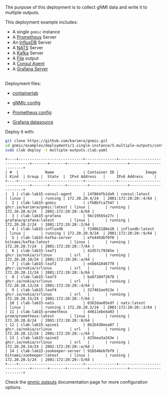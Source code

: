 The purpose of this deployment is to collect gNMI data and write it to multiple outputs.

This deployment example includes:

- A single `gnmic` instance
- A [Prometheus](../../../user_guide/outputs/prometheus_output.md) Server
- An [InfluxDB](../../../user_guide/outputs/influxdb_output.md) Server
- A [NATS](../../../user_guide/outputs/nats_output.md) Server
- A [Kafka](../../../user_guide/outputs/kafka_output.md) Server
- A [File](../../../user_guide/outputs/file_output.md) output
- A [Consul Agent](https://www.consul.io/docs/agent)
- A [Grafana Server](https://grafana.com/docs/)


<div class="mxgraph" style="max-width:100%;border:1px solid transparent;margin:0 auto; display:block;" data-mxgraph="{&quot;page&quot;:4,&quot;zoom&quot;:1.4,&quot;highlight&quot;:&quot;#0000ff&quot;,&quot;nav&quot;:true,&quot;check-visible-state&quot;:true,&quot;resize&quot;:true,&quot;url&quot;:&quot;https://raw.githubusercontent.com/karimra/gnmic/diagrams/diagrams/clab_deployments.drawio&quot;}"></div>

<script type="text/javascript" src="https://cdn.jsdelivr.net/gh/hellt/drawio-js@main/embed2.js?&fetch=https%3A%2F%2Fraw.githubusercontent.com%2Fkarimra%2Fgnmic%2Fdiagrams%2Fclab_deployments.drawio" async></script>


Deployment files:

- [containerlab](https://github.com/karimra/gnmic/blob/main/examples/deployments/1.single-instance/5.multiple-outputs/containerlab/multiple-outputs.clab.yaml)

- [gNMIc config](https://github.com/karimra/gnmic/blob/main/examples/deployments/1.single-instance/5.multiple-outputs/containerlab/gnmic.yaml)

- [Prometheus config](https://github.com/karimra/gnmic/blob/main/examples/deployments/1.single-instance/5.multiple-outputs/containerlab/prometheus/prometheus.yaml)

- [Grafana datasource](https://github.com/karimra/gnmic/blob/main/examples/deployments/1.single-instance/5.multiple-outputs/containerlab/grafana/datasources/datasource.yaml)

Deploy it with:

```bash
git clone https://github.com/karimra/gnmic.git
cd gnmic/examples/deployments/1.single-instance/5.multiple-outputs/containerlab
sudo clab deploy -t multiple-outputs.clab.yaml
```

```text
+----+-----------------------------+--------------+------------------------------+-------+-------+---------+-----------------+----------------------+
| #  |            Name             | Container ID |            Image             | Kind  | Group |  State  |  IPv4 Address   |     IPv6 Address     |
+----+-----------------------------+--------------+------------------------------+-------+-------+---------+-----------------+----------------------+
|  1 | clab-lab15-consul-agent     | 14f864fb1da9 | consul:latest                | linux |       | running | 172.20.20.4/24  | 2001:172:20:20::4/64 |
|  2 | clab-lab15-gnmic            | cfb8bfca7547 | ghcr.io/karimra/gnmic:latest | linux |       | running | 172.20.20.6/24  | 2001:172:20:20::6/64 |
|  3 | clab-lab15-grafana          | 56c19565e27c | grafana/grafana:latest       | linux |       | running | 172.20.20.2/24  | 2001:172:20:20::2/64 |
|  4 | clab-lab15-influxdb         | f2d0b2186e10 | influxdb:latest              | linux |       | running | 172.20.20.9/24  | 2001:172:20:20::9/64 |
|  5 | clab-lab15-kafka-server     | efe445dbf0f0 | bitnami/kafka:latest         | linux |       | running | 172.20.20.7/24  | 2001:172:20:20::7/64 |
|  6 | clab-lab15-leaf1            | 42d57c79385e | ghcr.io/nokia/srlinux        | srl   |       | running | 172.20.20.10/24 | 2001:172:20:20::a/64 |
|  7 | clab-lab15-leaf2            | e4b041046779 | ghcr.io/nokia/srlinux        | srl   |       | running | 172.20.20.11/24 | 2001:172:20:20::b/64 |
|  8 | clab-lab15-leaf3            | ba87204f2678 | ghcr.io/nokia/srlinux        | srl   |       | running | 172.20.20.13/24 | 2001:172:20:20::d/64 |
|  9 | clab-lab15-leaf4            | 327461ee913e | ghcr.io/nokia/srlinux        | srl   |       | running | 172.20.20.15/24 | 2001:172:20:20::f/64 |
| 10 | clab-lab15-nats             | 0363dae05edf | nats:latest                  | linux |       | running | 172.20.20.3/24  | 2001:172:20:20::3/64 |
| 11 | clab-lab15-prometheus       | 44611ebe4a03 | prom/prometheus:latest       | linux |       | running | 172.20.20.8/24  | 2001:172:20:20::8/64 |
| 12 | clab-lab15-spine1           | 8b2b430eea87 | ghcr.io/nokia/srlinux        | srl   |       | running | 172.20.20.12/24 | 2001:172:20:20::c/64 |
| 13 | clab-lab15-spine2           | 425bea3a243e | ghcr.io/nokia/srlinux        | srl   |       | running | 172.20.20.14/24 | 2001:172:20:20::e/64 |
| 14 | clab-lab15-zookeeper-server | 91b546eb7bf9 | bitnami/zookeeper:latest     | linux |       | running | 172.20.20.5/24  | 2001:172:20:20::5/64 |
+----+-----------------------------+--------------+------------------------------+-------+-------+---------+-----------------+----------------------+
```

Check the [gnmic outputs](../../../user_guide/outputs/output_intro.md) documentation page for more configuration options.
